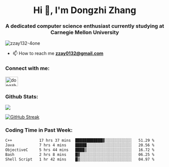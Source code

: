 <h1 align="center">Hi 👋, I'm Dongzhi Zhang</h1>
<h3 align="center">A dedicated computer science enthusiast currently studying at Carnegie Mellon University</h3>

<p align="left"> <img src="https://komarev.com/ghpvc/?username=zzay132-4one&label=Profile%20views&color=0e75b6&style=flat" alt="zzay132-4one" /> </p>

- 📫 How to reach me **zzay0132@gmail.com**

### Connect with me:

<p align="left">
<a href="https://linkedin.com/in/dongzhi-zhang-341443256" target="blank"><img align="center" src="https://raw.githubusercontent.com/rahuldkjain/github-profile-readme-generator/master/src/images/icons/Social/linked-in-alt.svg" alt="dongzhi-zhang-341443256" height="30" width="40" /></a>
</p>

### Github Stats:

<p><img src="https://github-readme-stats-git-master-dongzhi-zhangs-projects.vercel.app/api?username=zzay132-4one&count_private=true&show_icons=true&theme=github_dark_dimmed"></p>

[![GitHub Streak](https://github-readme-streak-stats.herokuapp.com?user=zzay132-4one&theme=github-dark-dimmed&hide_longest_streak=true&card_width=467)](https://git.io/streak-stats)

### Coding Time in Past Week:

<!--START_SECTION:waka-->

```txt
C++            17 hrs 37 mins  ████████████▓░░░░░░░░░░░░   51.29 %
Java           7 hrs 4 mins    █████░░░░░░░░░░░░░░░░░░░░   20.56 %
ObjectiveC     5 hrs 44 mins   ████▒░░░░░░░░░░░░░░░░░░░░   16.72 %
Bash           2 hrs 8 mins    █▓░░░░░░░░░░░░░░░░░░░░░░░   06.25 %
Shell Script   1 hr 42 mins    █▒░░░░░░░░░░░░░░░░░░░░░░░   04.97 %
```

<!--END_SECTION:waka-->